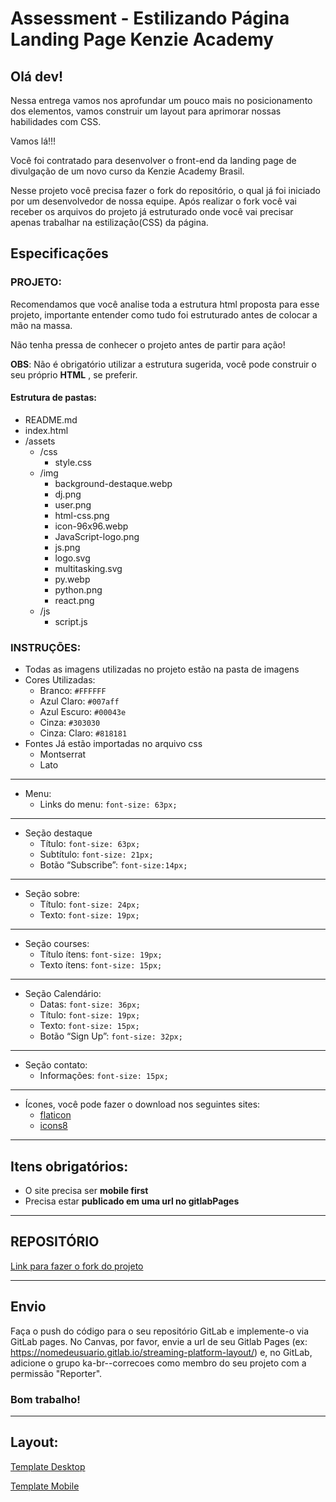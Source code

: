 # Assessment - Estilizando Página Landing Page Kenzie Academy

## Olá dev!

Nessa entrega vamos nos aprofundar um pouco mais no posicionamento dos elementos, vamos construir um layout para aprimorar nossas habilidades com CSS.

Vamos lá!!!

Você foi contratado para desenvolver o front-end da landing page de divulgação de um novo curso da Kenzie Academy Brasil.

Nesse projeto você precisa fazer o fork do repositório, o qual já foi iniciado por um desenvolvedor de nossa equipe. Após realizar o  fork você vai receber os arquivos do projeto já estruturado onde você vai precisar apenas trabalhar na estilização(CSS) da página.


## Especificações

### PROJETO:

Recomendamos que você analise toda a estrutura html proposta para esse projeto, importante entender como tudo foi estruturado antes de colocar a mão na massa. 

Não tenha pressa de conhecer o projeto antes de partir para ação! 

__OBS__: Não é obrigatório utilizar a estrutura sugerida, você pode construir o seu próprio __HTML__ , se preferir.

#### Estrutura de pastas:

- README.md
- index.html
- /assets
  - /css
    - style.css
  - /img
    - background-destaque.webp
    - dj.png
    - user.png
    - html-css.png
    - icon-96x96.webp
    - JavaScript-logo.png
    - js.png
    - logo.svg
    - multitasking.svg
    - py.webp
    - python.png
    - react.png
  - /js
    - script.js

### INSTRUÇÕES:

- Todas as imagens utilizadas no projeto estão na pasta de imagens
- Cores Utilizadas:
  - Branco: `#FFFFFF`
  - Azul Claro: `#007aff`
  - Azul Escuro: `#00043e`
  - Cinza: `#303030`
  - Cinza: Claro: `#818181`
- Fontes Já estão importadas no arquivo css
  - Montserrat
  - Lato

---

- Menu: 
  - Links do menu: `font-size: 63px;`

---

- Seção destaque
  - Título: `font-size: 63px;`
  - Subtítulo: `font-size: 21px;`
  - Botão “Subscribe”: `font-size:14px;`

---

- Seção sobre:
  - Título: `font-size: 24px;`
  - Texto: `font-size: 19px;`

---

- Seção courses:
  - Título ítens: `font-size: 19px;`
  - Texto ítens: `font-size: 15px;`

---

- Seção Calendário:
  - Datas: `font-size: 36px;`
  - Título: `font-size: 19px;`
  - Texto: `font-size: 15px;`
  - Botão “Sign Up”: `font-size: 32px;`

---

- Seção contato: 
  - Informações: `font-size: 15px;`

---

- Ícones, você pode fazer o download nos seguintes sites:
  - [flaticon](https://www.flaticon.com/)
  - [icons8](https://icons8.com/icons/set/feder)

---

## Itens obrigatórios:
- O site precisa ser __mobile first__
- Precisa estar __publicado em uma url no gitlabPages__

---

## REPOSITÓRIO
[Link para fazer o fork do projeto](https://gitlab.com/kenzie-academy-brasil/se/fe/sprint-3-css-week/assessment-styling-landing-page-kenzie-academy)

---

## Envio

Faça o push do código para o seu repositório GitLab e implemente-o via GitLab pages. No Canvas, por favor, envie a url de seu Gitlab Pages (ex: https://nomedeusuario.gitlab.io/streaming-platform-layout/) e, no GitLab, adicione o grupo ka-br-<sua-turma>-correcoes como membro do seu projeto com a permissão "Reporter".

### Bom trabalho!
 
---

## Layout:

[Template Desktop](https://gitlab.com/kenzie-academy-brasil/se/fe/sprint-3-css-week/assessment-styling-landing-page-kenzie-academy/-/raw/master/Mockup-desktop.png)

[Template Mobile](https://gitlab.com/kenzie-academy-brasil/se/fe/sprint-3-css-week/assessment-styling-landing-page-kenzie-academy/-/raw/master/Mockup-mobile.png)